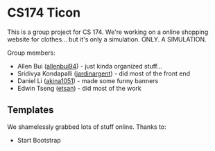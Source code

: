 # CS174 Ticon
This is a group project for CS 174. We're working on a online shopping website for clothes... but it's only a simulation. ONLY. A SIMULATION.

Group members:
* Allen Bui ([allenbui94](https://github.com/allenbui94)) - just kinda organized stuff...
* Sridivya Kondapalli ([jardinargent](https://github.com/jardinargent)) - did most of the front end
* Daniel Li ([akina1051](https://github.com/akina1051)) - made some funny banners
* Edwin Tseng ([etsan](https://github.com/etsan)) - did most of the work

## Templates
We shamelessly grabbed lots of stuff online. Thanks to:
* Start Bootstrap
